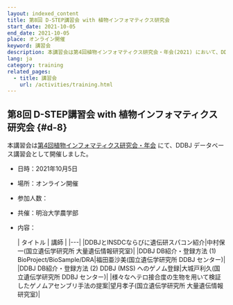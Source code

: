 ```yaml
---
layout: indexed_content
title: 第8回 D-STEP講習会 with 植物インフォマティクス研究会
start_date: 2021-10-05
end_date: 2021-10-05
place: オンライン開催
keyword: 講習会
description: 本講習会は第4回植物インフォマティクス研究会・年会(2021) において、DDBJ データベース講習会として開催されました。
lang: ja
category: training
related_pages:
  - title: 講習会
    url: /activities/training.html
---
```


## 第8回 D-STEP講習会 with 植物インフォマティクス研究会  {#d-8}

本講習会は[第4回植物インフォマティクス研究会・年会](http://bioinf.mind.meiji.ac.jp/jpi2021/index.php) にて、DDBJ データベース講習会として開催しました。

- 日時：2021年10月5日
- 場所：オンライン開催
- 参加人数：
- 共催：明治大学農学部
- 内容：

    | タイトル | 講師 |
    |---|
    |DDBJとINSDCならびに遺伝研スパコン紹介|中村保一(国立遺伝学研究所 大量遺伝情報研究室)|
    |DDBJ DB紹介・登録方法 (1) BioProject/BioSample/DRA|福田亜沙美(国立遺伝学研究所 DDBJ センター)|
    |DDBJ DB紹介・登録方法 (2) DDBJ (MSS) へのゲノム登録|大城戸利久(国立遺伝学研究所 DDBJ センター)|
    |様々なヘテロ接合度の生物を用いて検証したゲノムアセンブリ手法の提案|望月孝子(国立遺伝学研究所 大量遺伝情報研究室)|

